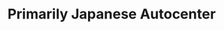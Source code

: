 ---
title: "Primarily Japanese Autocenter"
url: /tucson/primarily-japanese-autocenter/
shop: car repair
---